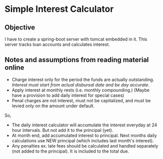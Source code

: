 # Simple Interest Calculator 

## Objective
I have to create a spring-boot server with tomcat embedded in it. This server tracks loan accounts and calculates interest.

## Notes and assumptions from reading material online
- Charge interest only for the period the funds are actually outstanding. *Interest must start from actual disbursal date and be day accurate*.
- Apply interest at monthly rests (i.e. monthly compounding.) (Maybe have a provision to add daily interest for special cases)
- Penal charges are not interest, must not be capitalized, and must be levied only on the amount under default.

So, 
- The daily interest calculator will accumulate the interest everyday at 24 hour intervals. But not add it to the principal (yet).
- At month end, add accumulated interest to principal. Next months daily calculations use NEW principal (which includes last month's interest).
- Any penalties ex. late fees should be calculated and handled separately (not added to the principal). It is included to the total due.